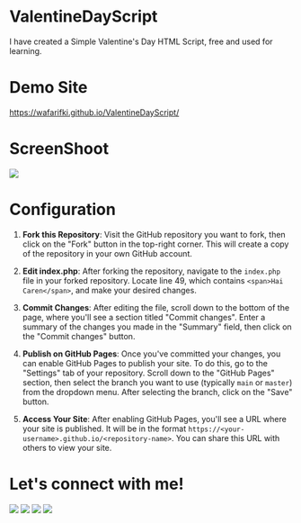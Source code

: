 # ValentineDayScript
I have created a Simple Valentine's Day HTML Script, free and used for learning.

# Demo Site
<a href="https://wafarifki.github.io/ValentineDayScript/">https://wafarifki.github.io/ValentineDayScript/</a>

# ScreenShoot
 <img src="https://raw.githubusercontent.com/wafarifki/ValentineDayScript/main/Screenshot.JPG">

# Configuration

1. **Fork this Repository**: Visit the GitHub repository you want to fork, then click on the "Fork" button in the top-right corner. This will create a copy of the repository in your own GitHub account.

2. **Edit index.php**: After forking the repository, navigate to the `index.php` file in your forked repository. Locate line 49, which contains `<span>Hai Caren</span>`, and make your desired changes.

3. **Commit Changes**: After editing the file, scroll down to the bottom of the page, where you'll see a section titled "Commit changes". Enter a summary of the changes you made in the "Summary" field, then click on the "Commit changes" button.

4. **Publish on GitHub Pages**: Once you've committed your changes, you can enable GitHub Pages to publish your site. To do this, go to the "Settings" tab of your repository. Scroll down to the "GitHub Pages" section, then select the branch you want to use (typically `main` or `master`) from the dropdown menu. After selecting the branch, click on the "Save" button.

5. **Access Your Site**: After enabling GitHub Pages, you'll see a URL where your site is published. It will be in the format `https://<your-username>.github.io/<repository-name>`. You can share this URL with others to view your site.

 
# Let's connect with me!
<p>
    <a href="https://wafarifki.github.io" target="_blank"><img src="https://img.shields.io/badge/Website-https://wafarifki.github.io-blue?" /></a>
    <a href="https://www.linkedin.com/in/wafarifqi/" target="_blank"><img src="https://img.shields.io/badge/Linkedin-WafaRifqiAnafin_-blue" /></a>
    <a href="https://facebook.com/wafarifkianafin" target="_blank"><img src="https://img.shields.io/badge/Facebook-wafarifkianafin-blue" /></a>
    <a href="https://instagram.com/wafarifki_" target="_blank"><img src="https://img.shields.io/badge/Instagram-@wafarifki_-blue" /></a>
</p>
